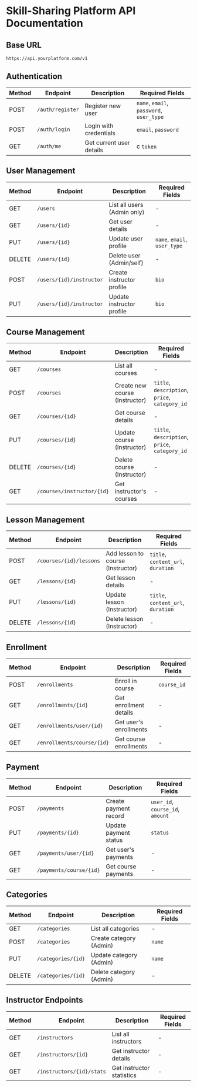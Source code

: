# Skill-Sharing Platform API Documentation

## Base URL
`https://api.yourplatform.com/v1`

## Authentication
| Method | Endpoint | Description | Required Fields |
|--------|----------|-------------|------------------|
| POST | `/auth/register` | Register new user | `name`, `email`, `password`, `user_type` |
| POST | `/auth/login` | Login with credentials | `email`, `password` |
| GET | `/auth/me` | Get current user details |c  `token` |

## User Management
| Method | Endpoint | Description | Required Fields |
|--------|----------|-------------|------------------|
| GET | `/users` | List all users (Admin only) | - |
| GET | `/users/{id}` | Get user details | - |
| PUT | `/users/{id}` | Update user profile | `name`, `email`, `user_type` |
| DELETE | `/users/{id}` | Delete user (Admin/self) | - |
| POST | `/users/{id}/instructor` | Create instructor profile | `bio` |
| PUT | `/users/{id}/instructor` | Update instructor profile | `bio` |

## Course Management
| Method | Endpoint | Description | Required Fields |
|--------|----------|-------------|------------------|
| GET | `/courses` | List all courses | - |
| POST | `/courses` | Create new course (Instructor) | `title`, `description`, `price`, `category_id` |
| GET | `/courses/{id}` | Get course details | - |
| PUT | `/courses/{id}` | Update course (Instructor) | `title`, `description`, `price`, `category_id` |
| DELETE | `/courses/{id}` | Delete course (Instructor) | - |
| GET | `/courses/instructor/{id}` | Get instructor's courses | - |

## Lesson Management
| Method | Endpoint | Description | Required Fields |
|--------|----------|-------------|------------------|
| POST | `/courses/{id}/lessons` | Add lesson to course (Instructor) | `title`, `content_url`, `duration` |
| GET | `/lessons/{id}` | Get lesson details | - |
| PUT | `/lessons/{id}` | Update lesson (Instructor) | `title`, `content_url`, `duration` |
| DELETE | `/lessons/{id}` | Delete lesson (Instructor) | - |

## Enrollment
| Method | Endpoint | Description | Required Fields |
|--------|----------|-------------|------------------|
| POST | `/enrollments` | Enroll in course | `course_id` |
| GET | `/enrollments/{id}` | Get enrollment details | - |
| GET | `/enrollments/user/{id}` | Get user's enrollments | - |
| GET | `/enrollments/course/{id}` | Get course enrollments | - |

## Payment
| Method | Endpoint | Description | Required Fields |
|--------|----------|-------------|------------------|
| POST | `/payments` | Create payment record | `user_id`, `course_id`, `amount` |
| PUT | `/payments/{id}` | Update payment status | `status` |
| GET | `/payments/user/{id}` | Get user's payments | - |
| GET | `/payments/course/{id}` | Get course payments | - |

## Categories
| Method | Endpoint | Description | Required Fields |
|--------|----------|-------------|------------------|
| GET | `/categories` | List all categories | - |
| POST | `/categories` | Create category (Admin) | `name` |
| PUT | `/categories/{id}` | Update category (Admin) | `name` |
| DELETE | `/categories/{id}` | Delete category (Admin) | - |

## Instructor Endpoints
| Method | Endpoint | Description | Required Fields |
|--------|----------|-------------|------------------|
| GET | `/instructors` | List all instructors | - |
| GET | `/instructors/{id}` | Get instructor details | - |
| GET | `/instructors/{id}/stats` | Get instructor statistics | - |